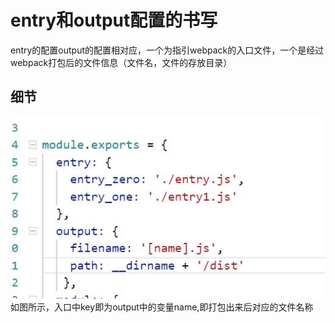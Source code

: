 # entry和output配置的书写
entry的配置output的配置相对应，一个为指引webpack的入口文件，一个是经过webpack打包后的文件信息（文件名，文件的存放目录）
## 细节
![](https://github.com/liangzhuang327/Drips/blob/master/webpack%E9%80%90%E6%AD%A5/img/entry_1.jpg)
如图所示，入口中key即为output中的变量name,即打包出来后对应的文件名称